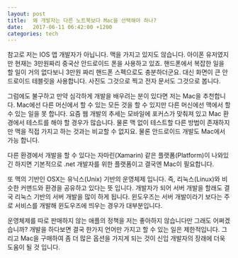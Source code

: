 ```yaml
---
layout: post
title:  왜 개발자는 다른 노트북보다 Mac을 선택해야 하나?
date:   2017-06-11 06:42:00 +1200
categories: tech
---
```


참고로 저는 IOS 앱 개발자가 아닙니다. 맥을 가지고 있지도 않습니다. 아이폰 유저였지만 현재는 3만원짜리 중국산 안드로이드 폰을 사용하고 있죠. 핸드폰에서 복잡한 일을 할 일이 거의 없다보니 3만원 짜리 핸드폰 스펙으로도 충분하더군요. 대신 화면이 큰 안드로이드 테블릿을 사용합니다. 사진도 그것으로 찍고 전자 문서도 그것으로 봅니다.

그럼에도 불구하고 만약 심각하게 개발을 배우려는 분이 있다면 저는 Mac을 추천합니다. <span class="highlight">Mac에선 다른 머신에서 할 수 있는 모든 것을 할 수 있지만 다른 머신에선 맥에서 할 수 있는 일을 못 합니다.</span> 요즘 웹 개발의 추세는 모바일에 포커스가 맞춰져 있고 Mac 환경에서 테스트를 해야 할 경우가 많습니다. 물론 맥 없이 테스트할 다른 방법이 존재하지만 맥을 직접 가지고 하는 것과는 비교할 수 없지요. 물론 안드로이드 개발도 Mac에서 가능 합니다.

다른 환경에서 개발을 할 수 있다는 자마린(Xamarin) 같은 플랫폼(Platform)이 나와있긴 하지면 기본적으로 .net 개발자를 위한 플랫폼이고 결국엔 Mac이 필요합니다.

또 맥의 기반인 OSX는 유닉스(Unix) 기반의 운영체제 입니다. 즉, 리눅스(Linux)와 비슷한 커맨드와 환경을 공유하고 있다는 뜻 입니다. 개발자가 되어 서버 개발을 할래도 결국 리눅스 기반의 서버 개발을 많이 하게 됩니다. 윈도우즈는 서버 개발이라기 보다는 주로 서비스를 개발해 윈도우즈에 띄우는 경우가 대부분입니다.

운영체제를 따로 판매하지 않는 애플의 정책을 저는 좋아하지 않습니다만 그래도 어쩌겠습니까? 개발을 하다보면 결국 한가지 언어만 가지고 할 수 있는 일은 제한적입니다. 그리고 Mac을 구매하여 좀 더 많은 옵션을 가지게 되는 것이 신입 개발자의 장래에 더욱 도움이 될 것 입니다.